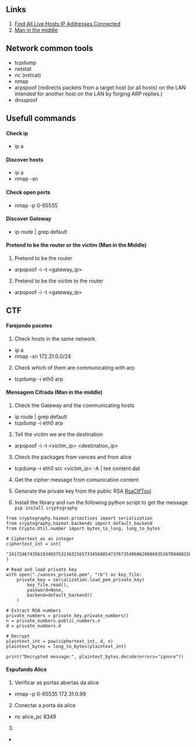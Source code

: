 
## Links
1. [Find All Live Hosts IP Addresses Connected](https://www.geeksforgeeks.org/find-all-live-hosts-ip-addresses-connected-on-network-in-linux/)
2. [Man in the middle](https://www.golinuxcloud.com/man-in-the-middle-attack-arp-spoofing/)


## Network common tools
- tcpdump
- netstat
- nc (netcat)
- nmap
- arpspoof (redirects packets from a target host (or all hosts) on the LAN intended for 
another host on the LAN by forging ARP replies.)
- dnsspoof


## Usefull commands
#### Check ip
- ip a

#### Discover hosts
- ip a
- nmap -sn <ip>

#### Check open ports
- nmap -p 0-65535 <ip>

#### Discover Gateway
- ip route | grep default

#### Pretend to be the router or the victim (Man in the Middle)
1. Pretend to be the router
- arpspoof -i <interface> -t <victim> <gateway_ip>
2. Pretend to be the victim to the router
- arpspoof -i <interface> -t <gateway_ip> <victim> 


## CTF
#### Farejando pacotes
1. Check hosts in the same network
- ip a
- nmap -sn 172.31.0.0/24

2. Check which of them are communicating with arp
- tcpdump -i eth0 arp


#### Mensagem Cifrada (Man in the middle)
1. Check the Gateway and the communicating hosts
- ip route | grep default
- tcpdump -i eth0 arp

2. Tell the victim we are the destination
- arpspoof -i <interface> -t <victim_ip> <destination_ip>

3. Check the packages from vances and from alice
- tcpdump -i eth0 src <victim_ip> -A | tee content.dat

4. Get the cipher message from comunication content

5. Generate the private key from the public RSA [RsaCtfTool](https://github.com/RsaCtfTool/RsaCtfTool)

6. Install the library and run the following python script to get the message `pip install cryptography`
```
from cryptography.hazmat.primitives import serialization
from cryptography.hazmat.backends import default_backend
from Crypto.Util.number import bytes_to_long, long_to_bytes

# Ciphertext as an integer
ciphertext_int = int(
    "24172467435619340375323632165733456805473767354960620686935367004883386792239921504896957347809426291703888521786717763520262131607974888976430627385945750219968938988267083"
)

# Read and load private key
with open("./vances_private.pem", "rb") as key_file:
    private_key = serialization.load_pem_private_key(
        key_file.read(),
        password=None,
        backend=default_backend()
    )

# Extract RSA numbers
private_numbers = private_key.private_numbers()
n = private_numbers.public_numbers.n
d = private_numbers.d

# Decrypt
plaintext_int = pow(ciphertext_int, d, n)
plaintext_bytes = long_to_bytes(plaintext_int)

print("Decrypted message:", plaintext_bytes.decode(errors="ignore"))
```


####  Espufando Alice 
1. Verificar as portas abertas da alice
- nmap -p 0-65535 172.31.0.99

2. Conectar a porta da alice
- nc alice_pc 8349

3.
- 

